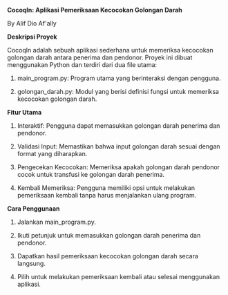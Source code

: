 **CocoqIn: Aplikasi Pemeriksaan Kecocokan Golongan Darah**

By Alif Dio Af'ally

**Deskripsi Proyek**

CocoqIn adalah sebuah aplikasi sederhana untuk memeriksa kecocokan golongan darah antara penerima dan pendonor. Proyek ini dibuat menggunakan Python dan terdiri dari dua file utama:

1. main_program.py: Program utama yang berinteraksi dengan pengguna.

2. golongan_darah.py: Modul yang berisi definisi fungsi untuk memeriksa kecocokan golongan darah.

**Fitur Utama**

1. Interaktif: Pengguna dapat memasukkan golongan darah penerima dan pendonor.

2. Validasi Input: Memastikan bahwa input golongan darah sesuai dengan format yang diharapkan.

3. Pengecekan Kecocokan: Memeriksa apakah golongan darah pendonor cocok untuk transfusi ke golongan darah penerima.

4. Kembali Memeriksa: Pengguna memiliki opsi untuk melakukan pemeriksaan kembali tanpa harus menjalankan ulang program.

**Cara Penggunaan**

1. Jalankan main_program.py.

2. Ikuti petunjuk untuk memasukkan golongan darah penerima dan pendonor.

3. Dapatkan hasil pemeriksaan kecocokan golongan darah secara langsung.

4. Pilih untuk melakukan pemeriksaan kembali atau selesai menggunakan aplikasi.
